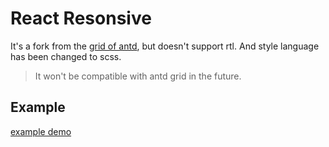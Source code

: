 # React Resonsive

It's a fork from the [grid of antd](https://ant.design/components/grid), but doesn't support rtl. And style language has been changed to scss.

> It won't be compatible with antd grid in the future.

## Example

[example demo](https://swordlib.github.io/react-responsive)